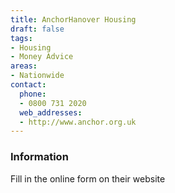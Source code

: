 ```yaml
---
title: AnchorHanover Housing
draft: false
tags:
- Housing
- Money Advice
areas:
- Nationwide
contact:
  phone:
  - 0800 731 2020
  web_addresses:
  - http://www.anchor.org.uk
---
```


### Information
Fill in the online form on their website